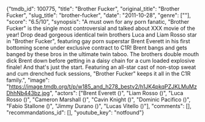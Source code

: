 {"tmdb_id": 100775, "title": "Brother Fucker", "original_title": "Brother Fucker", "slug_title": "brother-fucker", "date": "2011-10-28", "genre": [""], "score": "6.5/10", "synopsis": "A must own for any porn fanatic, \"Brother Fucker\" is the single most controversial and talked about XXX movie of the year! Drop dead gorgeous identical twin brothers Luca and Liam Rosso star in \"Brother Fucker\", featuring gay porn superstar Brent Everett in his first bottoming scene under exclusive contract to C1R! Brent bangs and gets banged by these bros in the ultimate twin taboo. The brothers double mouth dick Brent down before getting in a daisy chain for a cum loaded explosive finale! And that's just the start. Featuring an all-star cast of non-stop sweat and cum drenched fuck sessions, \"Brother Fucker\" keeps it all in the C1R family.", "image": "https://image.tmdb.org/t/p/w185_and_h278_bestv2/h1JK4pkqPZJKLMuMzDhhNb443bz.jpg", "actors": ["Brent Everett ()", "Liam Rosso ()", "Luca Rosso ()", "Cameron Marshall ()", "Cavin Knight ()", "Dominic Pacifico ()", "Fabio Stallone ()", "Jimmy Durano ()", "Lucas Vitello ()"], "comments": [], "recommandations_id": [], "youtube_key": "notfound"}